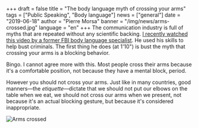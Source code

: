 +++
draft = false
title = "The body language myth of crossing your arms"
tags = ["Public Speaking", "Body language"]
news = ["general"]
date = "2019-06-18"
author = "Pierre Morsa"
banner = "/img/news/arms-crossed.jpg"
language = "en"
+++
The communication industry is full of myths that are repeated without any scientific backing. [I recently watched this video by a former FBI body language specialist](https://video.wired.com/watch/tradecraft-body-language). He used his skills to help bust criminals. The first thing he does (at 1'10") is bust the myth that crossing your arms is a blocking behavior.

Bingo. I cannot agree more with this. Most people cross their arms because it's a comfortable position, not because they have a mental block, period.

However you should not cross your arms. Just like in many countries, good manners—the *etiquette*—dictate that we should not put our elbows on the table when we eat, we should not cross our arms when we present, not because it's an actual blocking gesture, but because it's considered inappropriate.

![Arms crossed](/img/news/arms-crossed.jpg)